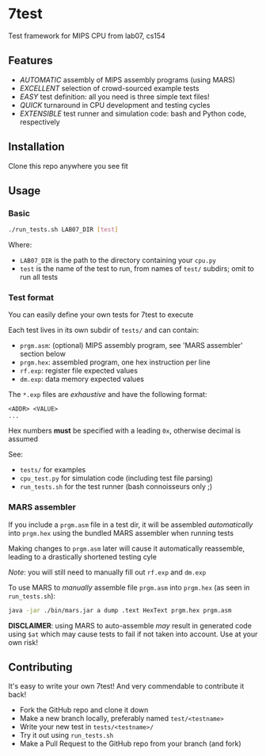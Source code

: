 # 7test
Test framework for MIPS CPU from lab07, cs154

## Features
* *AUTOMATIC* assembly of MIPS assembly programs (using MARS)
* *EXCELLENT* selection of crowd-sourced example tests
* *EASY* test definition: all you need is three simple text files!
* *QUICK* turnaround in CPU development and testing cycles
* *EXTENSIBLE* test runner and simulation code: bash and Python code, respectively

## Installation
Clone this repo anywhere you see fit

## Usage
### Basic
```bash
./run_tests.sh LAB07_DIR [test]
```
Where:
* `LAB07_DIR` is the path to the directory containing your `cpu.py`
* `test` is the name of the test to run, from names of `test/` subdirs; omit to run all tests

### Test format
You can easily define your own tests for 7test to execute

Each test lives in its own subdir of `tests/` and can contain:
* `prgm.asm`:   (optional) MIPS assembly program, see 'MARS assembler' section below
* `prgm.hex`:   assembled program, one hex instruction per line
* `rf.exp`:     register file expected values
* `dm.exp`:     data memory expected values

The `*.exp` files are *exhaustive* and have the following format:
```
<ADDR> <VALUE>
...
```
Hex numbers **must** be specified with a leading `0x`, otherwise decimal is assumed

See:
* `tests/` for examples
* `cpu_test.py` for simulation code (including test file parsing)
* `run_tests.sh` for the test runner (bash connoisseurs only ;)

### MARS assembler
If you include a `prgm.asm` file in a test dir, it will be assembled *automatically*
into `prgm.hex` using the bundled MARS assembler when running tests

Making changes to `prgm.asm` later will cause it automatically reassemble, leading to
a drastically shortened testing cyle

*Note*: you will still need to manually fill out `rf.exp` and `dm.exp`

To use MARS to *manually* assemble file `prgm.asm` into `prgm.hex` (as seen in `run_tests.sh`):
```bash
java -jar ./bin/mars.jar a dump .text HexText prgm.hex prgm.asm
```

**DISCLAIMER**: using MARS to auto-assemble *may* result in generated code using `$at` which may
cause tests to fail if not taken into account. Use at your own risk!

## Contributing
It's easy to write your own 7test! And very commendable to contribute it back!

* Fork the GitHub repo and clone it down
* Make a new branch locally, preferably named `test/<testname>`
* Write your new test in `tests/<testname>/`
* Try it out using `run_tests.sh`
* Make a Pull Request to the GitHub repo from your branch (and fork)
